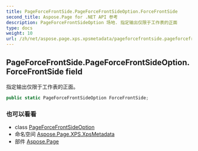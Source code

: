 ```yaml
---
title: PageForceFrontSide.PageForceFrontSideOption.ForceFrontSide
second_title: Aspose.Page for .NET API 参考
description: PageForceFrontSideOption 场地. 指定输出仅限于工作表的正面
type: docs
weight: 10
url: /zh/net/aspose.page.xps.xpsmetadata/pageforcefrontside.pageforcefrontsideoption/forcefrontside/
---
```

## PageForceFrontSide.PageForceFrontSideOption.ForceFrontSide field

指定输出仅限于工作表的正面。

```csharp
public static PageForceFrontSideOption ForceFrontSide;
```

### 也可以看看

* class [PageForceFrontSideOption](../)
* 命名空间 [Aspose.Page.XPS.XpsMetadata](../../pageforcefrontside.pageforcefrontsideoption/)
* 部件 [Aspose.Page](../../../)



